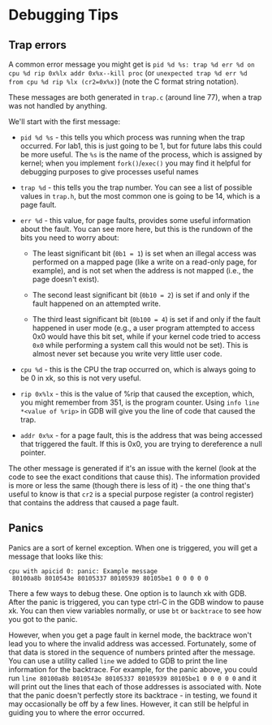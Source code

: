 # Debugging Tips

## Trap errors

A common error message you might get is `pid %d %s: trap %d err %d on cpu %d rip 0x%lx addr 0x%x--kill proc` (or `unexpected trap %d err %d from cpu %d rip %lx (cr2=0x%x)`) (note the C format string notation).

These messages are both generated in `trap.c` (around line 77), when a trap was not handled by anything.

We'll start with the first message:

* `pid %d %s` - this tells you which process was running when the trap occurred. For lab1, this is just going to be 1, but for future labs this could be more useful. The `%s` is the name of the process, which is assigned by kernel; when you implement `fork()`/`exec()` you may find it helpful for debugging purposes to give processes useful names

* `trap %d` - this tells you the trap number. You can see a list of possible values in `trap.h`, but the most common one is going to be 14, which is a page fault.

* `err %d` - this value, for page faults, provides some useful information about the fault. You can see more here, but this is the rundown of the bits you need to worry about: 

    * The least significant bit (`0b1 = 1`) is set when an illegal access was performed on a mapped page (like a write on a read-only page, for example), and is not set when the address is not mapped (i.e., the page doesn't exist). 

    * The second least significant bit (`0b10 = 2`) is set if and only if the fault happened on an attempted write.

    * The third least significant bit (`0b100 = 4`) is set if and only if the fault happened in user mode (e.g., a user program attempted to access 0x0 would have this bit set, while if your kernel code tried to access `0x0` while performing a system call this would not be set). This is almost never set because you write very little user code.

* `cpu %d` - this is the CPU the trap occurred on, which is always going to be 0 in xk, so this is not very useful.

* `rip 0x%lx` - this is the value of %rip that caused the exception, which, you might remember from 351, is the program counter. Using `info line *<value of %rip>` in GDB will give you the line of code that caused the trap.

* `addr 0x%x` - for a page fault, this is the address that was being accessed that triggered the fault. If this is 0x0, you are trying to dereference a null pointer.

The other message is generated if it's an issue with the kernel (look at the code to see the exact conditions that cause this). The information provided is more or less the same (though there is less of it) - the one thing that's useful to know is that `cr2` is a special purpose register (a control register) that contains the address that caused a page fault.

## Panics

Panics are a sort of kernel exception. When one is triggered, you will get a message that looks like this:

```
cpu with apicid 0: panic: Example message
 80100a8b 8010543e 80105337 80105939 80105be1 0 0 0 0 0
```

There a few ways to debug these. One option is to launch xk with GDB. After the panic is triggered, you can type ctrl-C in the GDB window to pause xk. You can then view variables normally, or use `bt` or `backtrace` to see how you got to the panic.

However, when you get a page fault in kernel mode, the backtrace won't lead you to where the invalid address was accessed. Fortunately, some of that data is stored in the sequence of numbers printed after the message. You can use a utility called `line` we added to GDB to print the line information for the backtrace. For example, for the panic above, you could run `line 80100a8b 8010543e 80105337 80105939 80105be1 0 0 0 0 0` and it will print out the lines that each of those addresses is associated with. Note that the panic doesn't perfectly store its backtrace - in testing, we found it may occasionally be off by a few lines. However, it can still be helpful in guiding you to where the error occurred.
